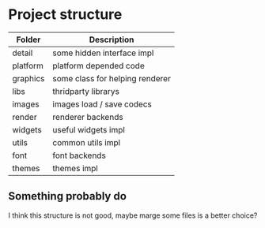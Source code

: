 # Project structure  

| Folder    | Description                |
|  ---      | ---                        |
|  detail   | some hidden interface impl |
|  platform | platform depended code     |
|  graphics | some class for helping renderer |
|  libs     | thridparty librarys        |
|  images   | images load / save codecs  |
|  render   | renderer backends          |
|  widgets  | useful widgets impl        |
|  utils    | common utils impl          |
|  font     | font backends              |
|  themes   | themes impl                |

## Something probably do  

I think this structure is not good,
maybe marge some files is a better choice?  

